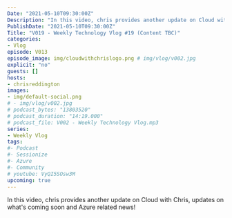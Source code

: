 ```yaml
---
Date: "2021-05-10T09:30:00Z"
Description: "In this video, chris provides another update on Cloud with Chris, updates on what's coming soon and Azure related news!"
PublishDate: "2021-05-10T09:30:00Z"
Title: "V019 - Weekly Technology Vlog #19 (Content TBC)"
categories:
- Vlog
episode: V013
episode_image: img/cloudwithchrislogo.png # img/vlog/v002.jpg
explicit: "no"
guests: []
hosts:
- chrisreddington
images:
- img/default-social.png
# - img/vlog/v002.jpg
# podcast_bytes: "13803520"
# podcast_duration: "14:19.000"
# podcast_file: V002 - Weekly Technology Vlog.mp3
series:
- Weekly Vlog
tags:
#- Podcast
#- Sessionize
#- Azure
#- Community
# youtube: VyQI5SOsw3M
upcoming: true
---
```

In this video, chris provides another update on Cloud with Chris, updates on what's coming soon and Azure related news!